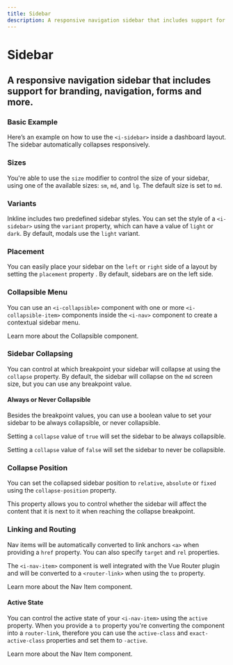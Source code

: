 ```yaml
---
title: Sidebar
description: A responsive navigation sidebar that includes support for branding, navigation, forms and more.
---
```


<script setup>
import * as examples from '../../../examples/components/sidebar'
</script>


# Sidebar
## A responsive navigation sidebar that includes support for branding, navigation, forms and more.

### Basic Example
Here’s an example on how to use the `<i-sidebar>` inside a dashboard layout. The sidebar automatically collapses responsively.

<example type="sidebar" :component="examples.ISidebarBasicExample" :html="examples.ISidebarBasicExampleHTML" :js="examples.ISidebarBasicExampleJS"></example>

### Sizes
You're able to use the `size` modifier to control the size of your sidebar, using one of the available sizes: `sm`, `md`, and `lg`. 
The default size is set to `md`.

<example type="sidebar" :component="examples.ISidebarSizeVariantsExample" :html="examples.ISidebarSizeVariantsExampleHTML" :js="examples.ISidebarSizeVariantsExampleJS"></example>

### Variants
Inkline includes two predefined sidebar styles. You can set the style of a `<i-sidebar>` using the `variant` property, which can have a value of `light` or `dark`. By default, modals use the `light` variant.

<example type="sidebar" :component="examples.ISidebarColorVariantsExample" :html="examples.ISidebarColorVariantsExampleHTML" :js="examples.ISidebarColorVariantsExampleJS"></example>

### Placement
You can easily place your sidebar on the `left` or `right` side of a layout by setting the `placement` property . By default, sidebars are on the left side.

<example type="sidebar" :component="examples.ISidebarPlacementExample" :html="examples.ISidebarPlacementExampleHTML" :js="examples.ISidebarPlacementExampleJS"></example>

### Collapsible Menu
You can use an `<i-collapsible>` component with one or more `<i-collapsible-item>` components inside the `<i-nav>` component to create a contextual sidebar menu. 

<router-link :to="{ name: 'docs-components-collapsible' }">Learn more about the Collapsible component.</router-link>

<example type="sidebar" :component="examples.ISidebarCollapsibleExample" :html="examples.ISidebarCollapsibleExampleHTML" :js="examples.ISidebarCollapsibleExampleJS"></example>

### Sidebar Collapsing
You can control at which breakpoint your sidebar will collapse at using the `collapse` property. By default, the sidebar will collapse on the `md` screen size, but you can use any breakpoint value.

<example type="sidebar" :component="examples.ISidebarCollapseBreakpointExample" :html="examples.ISidebarCollapseBreakpointExampleHTML" :js="examples.ISidebarCollapseBreakpointExampleJS"></example>

#### Always or Never Collapsible

Besides the breakpoint values, you can use a boolean value to set your sidebar to be always collapsible, or never collapsible.

Setting a `collapse` value of `true` will set the sidebar to be always collapsible.

<example type="sidebar" :component="examples.ISidebarCollapseTrueExample" :html="examples.ISidebarCollapseTrueExampleHTML"></example>

Setting a `collapse` value of `false` will set the sidebar to never be collapsible.

<example type="sidebar" :component="examples.ISidebarCollapseFalseExample" :html="examples.ISidebarCollapseFalseExampleHTML"></example>

### Collapse Position
You can set the collapsed sidebar position to `relative`, `absolute` or `fixed` using the `collapse-position` property.

This property allows you to control whether the sidebar will affect the content that it is next to it when reaching the collapse breakpoint.

<example type="sidebar" :component="examples.ISidebarCollapsePositionExample" :html="examples.ISidebarCollapsePositionExampleHTML" :js="examples.ISidebarCollapsePositionExampleJS"></example>

### Linking and Routing
Nav items will be automatically converted to link anchors `<a>` when providing a `href` property. You can also specify `target` and `rel` properties.

The `<i-nav-item>` component is well integrated with the Vue Router plugin and will be converted to a `<router-link>` when using the `to` property.

<router-link :to="{ name: 'docs-components-nav' }">Learn more about the Nav Item component.</router-link>

<example type="sidebar" :component="examples.ISidebarRoutingExample" :html="examples.ISidebarRoutingExampleHTML"></example>

#### Active State

You can control the active state of your `<i-nav-item>` using the `active` property. When you provide a `to` property you're converting the component into a `router-link`, therefore you can use the `active-class` and `exact-active-class` properties and set them to `-active`.

<router-link :to="{ name: 'docs-components-nav' }">Learn more about the Nav Item component.</router-link>

<example type="sidebar" :component="examples.ISidebarRoutingActiveExample" :html="examples.ISidebarRoutingActiveExampleHTML"></example>

